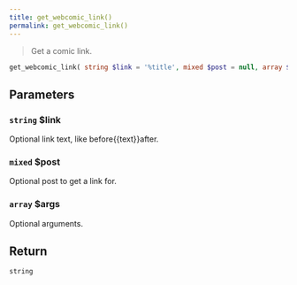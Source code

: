 ```yaml
---
title: get_webcomic_link()
permalink: get_webcomic_link()
---
```


> Get a comic link.

```php
get_webcomic_link( string $link = '%title', mixed $post = null, array $args = [] ) : string
```

## Parameters

### `string` $link
Optional link text, like before{{text}}after.

### `mixed` $post
Optional post to get a link for.

### `array` $args
Optional arguments.

## Return

`string`
